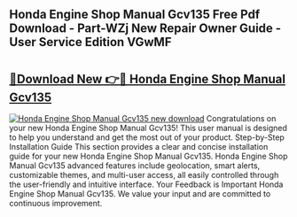## Honda Engine Shop Manual Gcv135 Free Pdf Download - Part-WZj New Repair Owner Guide - User Service Edition VGwMF

# <h2><a href="http://bc65442.oget.top/?id=Honda+Engine+Shop+Manual+Gcv135">🔗Download New 👉🔴 Honda Engine Shop Manual Gcv135</a></h2>

[![Honda Engine Shop Manual Gcv135 new download](https://i.imgur.com/5g1atiW.png)](http://bc65442.oget.top/?id=Honda+Engine+Shop+Manual+Gcv135)
Congratulations on your new Honda Engine Shop Manual Gcv135! This user manual is designed to help you understand and get the most out of your product. Step-by-Step Installation Guide This section provides a clear and concise installation guide for your new Honda Engine Shop Manual Gcv135. Honda Engine Shop Manual Gcv135 advanced features include geolocation, smart alerts, customizable themes, and multi-user access, all easily controlled through the user-friendly and intuitive interface. Your Feedback is Important Honda Engine Shop Manual Gcv135. We value your input and are committed to continuous improvement.
